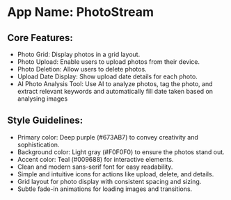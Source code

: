# **App Name**: PhotoStream

## Core Features:

- Photo Grid: Display photos in a grid layout.
- Photo Upload: Enable users to upload photos from their device.
- Photo Deletion: Allow users to delete photos.
- Upload Date Display: Show upload date details for each photo.
- AI Photo Analysis Tool: Use AI to analyze photos, tag the photo, and extract relevant keywords and automatically fill date taken based on analysing images

## Style Guidelines:

- Primary color: Deep purple (#673AB7) to convey creativity and sophistication.
- Background color: Light gray (#F0F0F0) to ensure the photos stand out.
- Accent color: Teal (#009688) for interactive elements.
- Clean and modern sans-serif font for easy readability.
- Simple and intuitive icons for actions like upload, delete, and details.
- Grid layout for photo display with consistent spacing and sizing.
- Subtle fade-in animations for loading images and transitions.